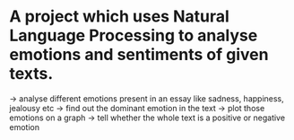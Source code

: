 # A project which uses Natural Language Processing to analyse emotions and sentiments of given texts.
-> analyse different emotions present in an essay like sadness, happiness, jealousy etc
-> find out the dominant emotion in the text
-> plot those emotions on a graph
-> tell whether the whole text is a positive or negative emotion
